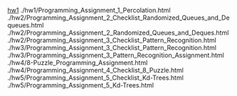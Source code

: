 [hw1](http://htmlpreview.github.com/?./hw1/Programming_Assignment_1_Checklist_Percolation.html)
./hw1/Programming_Assignment_1_Percolation.html
./hw2/Programming_Assignment_2_Checklist_Randomized_Queues_and_Dequeues.html
./hw2/Programming_Assignment_2_Randomized_Queues_and_Deques.html
./hw2/Programming_Assignment_3_Checklist_Pattern_Recognition.html
./hw3/Programming_Assignment_3_Checklist_Pattern_Recognition.html
./hw3/Programming_Assignment_3_Pattern_Recognition_Assignment.html
./hw4/8-Puzzle_Programming_Assignment.html
./hw4/Programming_Assignment_4_Checklist_8_Puzzle.html
./hw5/Programming_Assignment_5_Checklist_Kd-Trees.html
./hw5/Programming_Assignment_5_Kd-Trees.html
